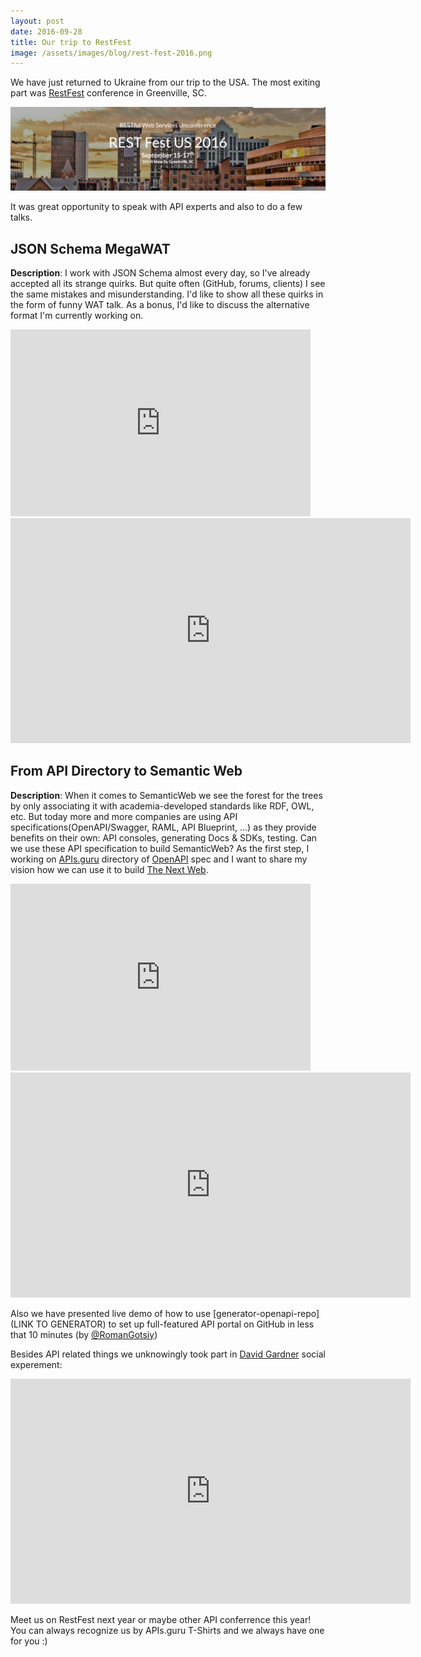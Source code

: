 ```yaml
---
layout: post
date: 2016-09-28
title: Our trip to RestFest
image: /assets/images/blog/rest-fest-2016.png
---
```


We have just returned to Ukraine from our trip to the USA.
The most exiting part was [RestFest](https://2016.restfest.org/us/) conference in Greenville, SC.

[![RestFest 2016](/assets/images/blog/rest-fest-2016.png)](https://2016.restfest.org/us/)

It was great opportunity to speak with API experts and also to do a few talks.

<!--more-->

## JSON Schema MegaWAT

**Description**: I work with JSON Schema almost every day, so I've already accepted all its strange quirks.
But quite often (GitHub, forums, clients) I see the same mistakes and misunderstanding.
I'd like to show all these quirks in the form of funny WAT talk.
As a bonus, I'd like to discuss the alternative format I'm currently working on.

<iframe src="https://docs.google.com/presentation/d/1KH5hEAn8zjdwP1XtRmCQ-eTssiJcPqBRBK4Ey4o92oQ/embed?start=false&loop=false&delayms=3000" frameborder="0" width="480" height="299" allowfullscreen="true" mozallowfullscreen="true" webkitallowfullscreen="true"></iframe>
<iframe src="https://player.vimeo.com/video/183110962" width="640" height="360" frameborder="0" webkitallowfullscreen mozallowfullscreen allowfullscreen></iframe>

## From API Directory to Semantic Web
**Description**: When it comes to SemanticWeb we see the forest for the trees by only associating it with academia-developed standards like RDF, OWL, etc.
But today more and more companies are using API specifications(OpenAPI/Swagger, RAML, API Blueprint, ...) as they provide benefits on their own: API consoles, generating Docs & SDKs, testing.
Can we use these API specification to build SemanticWeb?
As the first step, I working on [APIs.guru](https://APIs.guru) directory of [OpenAPI](https://openapis.org/) spec and I want to
share my vision how we can use it to build [The Next Web](https://www.ted.com/talks/tim_berners_lee_on_the_next_web?language=en).

<iframe src="https://docs.google.com/presentation/d/12F5KwBAgLNZVcF4PCKIWzpJcPwrkFxZGh3NcZVHpK6s/embed?start=false&loop=false&delayms=3000" frameborder="0" width="480" height="299" allowfullscreen="true" mozallowfullscreen="true" webkitallowfullscreen="true"></iframe>
<iframe src="https://player.vimeo.com/video/184336552" width="640" height="360" frameborder="0" webkitallowfullscreen mozallowfullscreen allowfullscreen></iframe>

Also we have presented live demo of how to use [generator-openapi-repo](LINK TO GENERATOR) to set up full-featured API portal on GitHub in less that 10 minutes (by [@RomanGotsiy](https://github.com/RomanGotsiy))

Besides API related things we unknowingly took part in [David Gardner](https://github.com/RESTFest/2016-Greenville/wiki/David-Gardner) social experement:
<iframe src="https://player.vimeo.com/video/183814795" width="640" height="360" frameborder="0" webkitallowfullscreen mozallowfullscreen allowfullscreen></iframe>

Meet us on RestFest next year or maybe other API conferrence this year!
You can always recognize us by APIs.guru T-Shirts and we always have one for you :)
